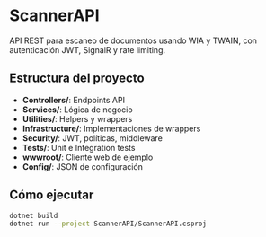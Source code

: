 # ScannerAPI

API REST para escaneo de documentos usando WIA y TWAIN, con autenticación JWT, SignalR y rate limiting.

## Estructura del proyecto
- **Controllers/**: Endpoints API
- **Services/**: Lógica de negocio
- **Utilities/**: Helpers y wrappers
- **Infrastructure/**: Implementaciones de wrappers
- **Security/**: JWT, políticas, middleware
- **Tests/**: Unit e Integration tests
- **wwwroot/**: Cliente web de ejemplo
- **Config/**: JSON de configuración

## Cómo ejecutar
```bash
dotnet build
dotnet run --project ScannerAPI/ScannerAPI.csproj